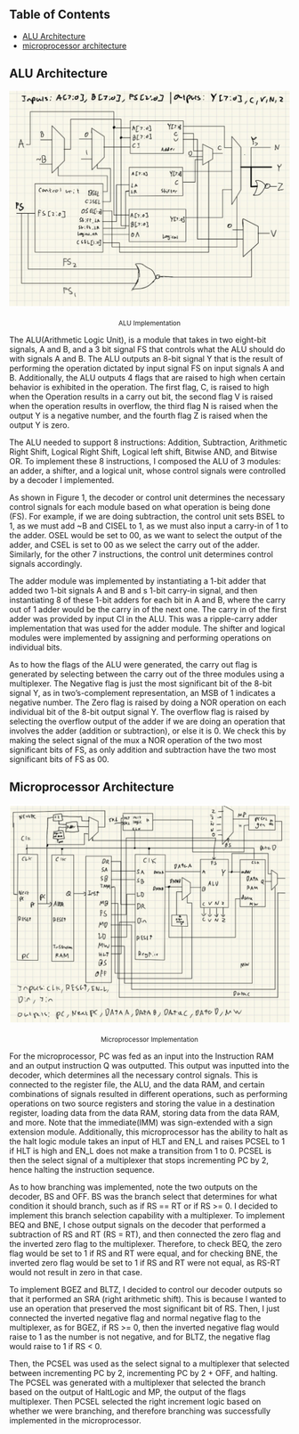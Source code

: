 ## Table of Contents
- [ALU Architecture](#alu-architecture)
- [microprocessor architecture](#microprocessor-architecute)


## ALU Architecture

<p align="center">
  <img src="assets/alu.png" alt="ALU Implementation" width="600">
</p>

<p align="center"><sub>ALU Implementation</sub></p>

The ALU(Arithmetic Logic Unit), is a module that takes in two eight-bit signals, A and B, and a 3 bit signal FS that controls what the ALU should do with signals A and B. The ALU outputs an 8-bit signal Y that is the result of performing the operation dictated by input signal FS on input signals A and B. Additionally, the ALU outputs 4 flags that are raised to high when certain behavior is exhibited in the operation. The first flag, C, is raised to high when the Operation results in a carry out bit, the second flag V is raised when the operation results in overflow, the third flag N is raised when the output Y is a negative number, and the fourth flag Z is raised when the output Y is zero.

The ALU needed to support 8 instructions: Addition, Subtraction, Arithmetic Right Shift, Logical Right Shift, Logical left shift, Bitwise AND, and Bitwise OR. To implement these 8 instructions, I composed the ALU of 3 modules: an adder, a shifter, and a logical unit, whose control signals were controlled by a decoder I implemented. 

As shown in Figure 1, the decoder or control unit determines the necessary control signals for each module based on what operation is being done (FS). For example, if we are doing subtraction, the control unit sets BSEL to 1, as we must add ~B and CISEL to 1, as we must also input a carry-in of 1 to the adder. OSEL would be set to 00, as we want to select the output of the adder, and CSEL is set to 00 as we select the carry out of the adder. Similarly, for the other 7 instructions, the control unit determines control signals accordingly. 

The adder module was implemented by instantiating a 1-bit adder that added two 1-bit signals A and B and s 1-bit carry-in signal, and then instantiating 8 of these 1-bit adders for each bit in A and B, where the carry out of 1 adder would be the carry in of the next one. The carry in of the first adder was provided by input CI in the ALU. This was a ripple-carry adder implementation that was used for the adder module. The shifter and logical modules were implemented by assigning and performing operations on individual bits.

As to how the flags of the ALU were generated, the carry out flag is generated by selecting between the carry out of the three modules using a multiplexer. The Negative flag is just the most significant bit of the 8-bit signal Y, as in two’s-complement representation, an MSB of 1 indicates a negative number. The Zero flag is raised by doing a NOR operation on each individual bit of the 8-bit output signal Y. The overflow flag is raised by selecting the overflow output of the adder if we are doing an operation that involves the adder (addition or subtraction), or else it is 0. We check this by making the select signal of the mux a NOR operation of the two most significant bits of FS, as only addition and subtraction have the two most significant bits of FS as 00. 

## Microprocessor Architecture

<p align="center">
  <img src="assets/microprocessor.png" alt="Microprocessor Implementation" width="600">
</p>

<p align="center"><sub>Microprocessor Implementation</sub></p>

For the microprocessor, PC was fed as an input into the Instruction RAM and an output instruction Q was outputted. This output was inputted into the decoder, which determines all the necessary control signals. This is connected to the register file, the ALU, and the data RAM, and certain combinations of signals resulted in different operations, such as performing operations on two source registers and storing the value in a destination register, loading data from the data RAM, storing data from the data RAM, and more. Note that the immediate(IMM) was sign-extended with a sign extension module. Additionally, this microprocessor has the ability to halt as the halt logic module takes an input of HLT and EN_L and raises PCSEL to 1 if HLT is high and EN_L does not make a transition from 1 to 0. PCSEL is then the select signal of a multiplexer that stops incrementing PC by 2, hence halting the instruction sequence. 

As to how branching was implemented, note the two outputs on the decoder, BS and OFF. BS was the branch select that determines for what condition it should branch, such as if RS == RT or if RS >= 0. I decided to implement this branch selection capability with a multiplexer. To implement BEQ and BNE, I chose output signals on the decoder that performed a subtraction of RS and RT (RS = RT), and then connected the zero flag and the inverted zero flag to the multiplexer. Therefore, to check BEQ, the zero flag would be set to 1 if RS and RT were equal, and for checking BNE, the inverted zero flag would be set to 1 if RS and RT were not equal, as RS-RT would not result in zero in that case.

To implement BGEZ and BLTZ, I decided to control our decoder outputs so that it performed an SRA (right arithmetic shift). This is because I wanted to use an operation that preserved the most significant bit of RS. Then, I just connected the inverted negative flag and normal negative flag to the multiplexer, as for BGEZ, if RS >= 0, then the inverted negative flag would raise to 1 as the number is not negative, and for BLTZ, the negative flag would raise to 1 if RS < 0. 

Then, the PCSEL was used as the select signal to a multiplexer that selected between incrementing PC by 2, incrementing PC by 2 + OFF, and halting. The PCSEL was generated with a multiplexer that selected the branch based on the output of HaltLogic and MP, the output of the flags multiplexer. Then PCSEL selected the right increment logic based on whether we were branching, and therefore branching was successfully implemented in the microprocessor.
